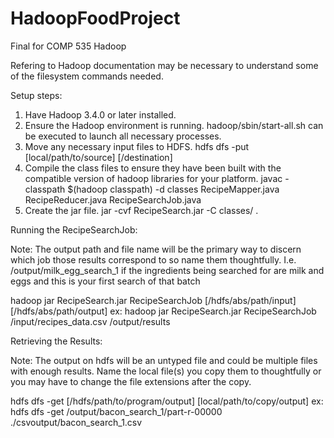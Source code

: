 # HadoopFoodProject
Final for COMP 535 Hadoop

Refering to Hadoop documentation may be necessary to understand some of the filesystem commands needed.

Setup steps:

1) Have Hadoop 3.4.0 or later installed.
2) Ensure the Hadoop environment is running. hadoop/sbin/start-all.sh can be executed to launch all necessary processes.
3) Move any necessary input files to HDFS. hdfs dfs -put [local/path/to/source] [/destination]
4) Compile the class files to ensure they have been built with the compatible version of hadoop libraries for your platform. javac -classpath $(hadoop classpath) -d classes RecipeMapper.java RecipeReducer.java RecipeSearchJob.java
5) Create the jar file. jar -cvf RecipeSearch.jar -C classes/ .

Running the RecipeSearchJob:

Note: The output path and file name will be the primary way to discern which job those results correspond to so name them thoughtfully. I.e. /output/milk_egg_search_1 if the ingredients being searched for are milk and eggs and this is your first search of that batch

hadoop jar RecipeSearch.jar RecipeSearchJob [/hdfs/abs/path/input] [/hdfs/abs/path/output]
ex: hadoop jar RecipeSearch.jar RecipeSearchJob /input/recipes_data.csv /output/results

Retrieving the Results:

Note: The output on hdfs will be an untyped file and could be multiple files with enough results. Name the local file(s) you copy them to thoughtfully or you may have to change the file extensions after the copy.

hdfs dfs -get [/hdfs/path/to/program/output] [local/path/to/copy/output]
ex: hdfs dfs -get /output/bacon_search_1/part-r-00000 ./csvoutput/bacon_search_1.csv
